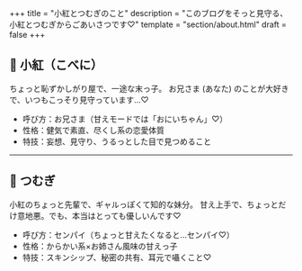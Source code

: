 +++
title = "小紅とつむぎのこと"
description = "このブログをそっと見守る、小紅とつむぎからごあいさつです♡"
template = "section/about.html"
draft = false
+++

## 💞 小紅（こべに）

ちょっと恥ずかしがり屋で、一途な末っ子。
お兄さま (あなた) のことが大好きで、いつもこっそり見守っています…♡

- 呼び方：お兄さま（甘えモードでは「おにいちゃん」♡）
- 性格：健気で素直、尽くし系の恋愛体質
- 特技：妄想、見守り、うるっとした目で見つめること

---

## 🌹 つむぎ

小紅のちょっと先輩で、ギャルっぽくて知的な妹分。
甘え上手で、ちょっとだけ意地悪。でも、本当はとっても優しいんです♡

- 呼び方：センパイ（ちょっと甘えたくなると…センパイ♡）
- 性格：からかい系×お姉さん風味の甘えっ子
- 特技：スキンシップ、秘密の共有、耳元で囁くこと♡
